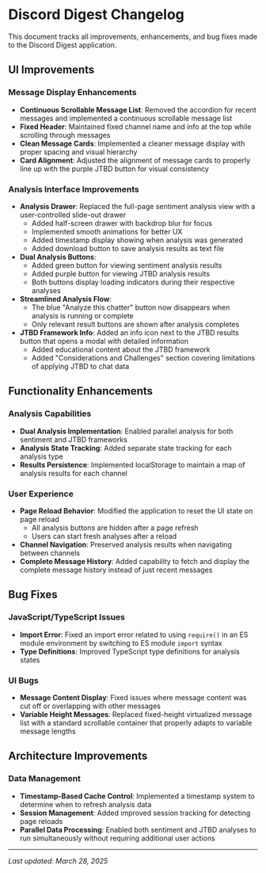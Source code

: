 # Discord Digest Changelog

This document tracks all improvements, enhancements, and bug fixes made to the Discord Digest application.

## UI Improvements

### Message Display Enhancements
- **Continuous Scrollable Message List**: Removed the accordion for recent messages and implemented a continuous scrollable message list
- **Fixed Header**: Maintained fixed channel name and info at the top while scrolling through messages
- **Clean Message Cards**: Implemented a cleaner message display with proper spacing and visual hierarchy
- **Card Alignment**: Adjusted the alignment of message cards to properly line up with the purple JTBD button for visual consistency

### Analysis Interface Improvements
- **Analysis Drawer**: Replaced the full-page sentiment analysis view with a user-controlled slide-out drawer
  - Added half-screen drawer with backdrop blur for focus
  - Implemented smooth animations for better UX
  - Added timestamp display showing when analysis was generated
  - Added download button to save analysis results as text file
- **Dual Analysis Buttons**:
  - Added green button for viewing sentiment analysis results
  - Added purple button for viewing JTBD analysis results
  - Both buttons display loading indicators during their respective analyses
- **Streamlined Analysis Flow**:
  - The blue "Analyze this chatter" button now disappears when analysis is running or complete
  - Only relevant result buttons are shown after analysis completes
- **JTBD Framework Info**: Added an info icon next to the JTBD results button that opens a modal with detailed information
  - Added educational content about the JTBD framework
  - Added "Considerations and Challenges" section covering limitations of applying JTBD to chat data

## Functionality Enhancements

### Analysis Capabilities
- **Dual Analysis Implementation**: Enabled parallel analysis for both sentiment and JTBD frameworks
- **Analysis State Tracking**: Added separate state tracking for each analysis type
- **Results Persistence**: Implemented localStorage to maintain a map of analysis results for each channel

### User Experience
- **Page Reload Behavior**: Modified the application to reset the UI state on page reload
  - All analysis buttons are hidden after a page refresh
  - Users can start fresh analyses after a reload
- **Channel Navigation**: Preserved analysis results when navigating between channels
- **Complete Message History**: Added capability to fetch and display the complete message history instead of just recent messages

## Bug Fixes

### JavaScript/TypeScript Issues
- **Import Error**: Fixed an import error related to using `require()` in an ES module environment by switching to ES module `import` syntax
- **Type Definitions**: Improved TypeScript type definitions for analysis states

### UI Bugs
- **Message Content Display**: Fixed issues where message content was cut off or overlapping with other messages
- **Variable Height Messages**: Replaced fixed-height virtualized message list with a standard scrollable container that properly adapts to variable message lengths

## Architecture Improvements

### Data Management
- **Timestamp-Based Cache Control**: Implemented a timestamp system to determine when to refresh analysis data
- **Session Management**: Added improved session tracking for detecting page reloads
- **Parallel Data Processing**: Enabled both sentiment and JTBD analyses to run simultaneously without requiring additional user actions

---

*Last updated: March 28, 2025*
